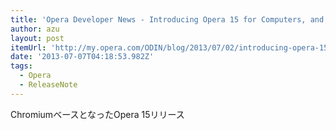 ```yaml
---
title: 'Opera Developer News - Introducing Opera 15 for Computers, and a fast release cycle'
author: azu
layout: post
itemUrl: 'http://my.opera.com/ODIN/blog/2013/07/02/introducing-opera-15-for-desktop-and-a-fast-release-cycle'
date: '2013-07-07T04:18:53.982Z'
tags:
  - Opera
  - ReleaseNote
---
```

ChromiumベースとなったOpera 15リリース
